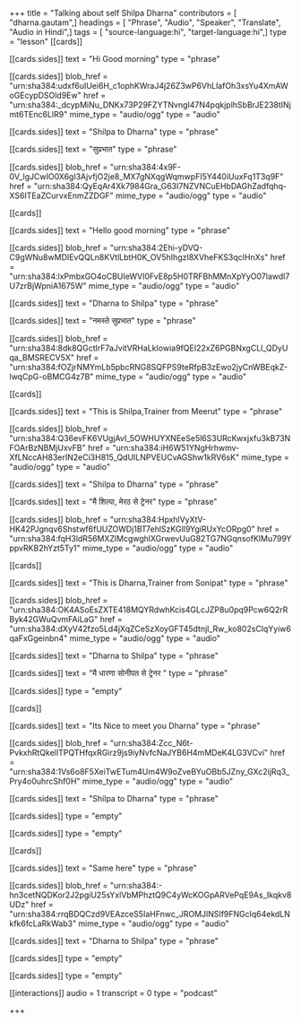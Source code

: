+++
title = "Talking about self Shilpa Dharna"
contributors = [ "dharna.gautam",]
headings = [ "Phrase", "Audio", "Speaker", "Translate", "Audio in Hindi",]
tags = [ "source-language:hi", "target-language:hi",]
type = "lesson"
[[cards]]

[[cards.sides]]
text = "Hi Good morning"
type = "phrase"

[[cards.sides]]
blob_href = "urn:sha384:udxf6uIUei6H_c1ophKWraJ4j26Z3wP6VhLlafOh3xsYu4XmAWoGEcypDSOld9Ew"
href = "urn:sha384:_dcypMiNu_DNKx73P29FZYTNvngI47N4pqkjplhSbBrJE238tINjmt6TEnc6LlR9"
mime_type = "audio/ogg"
type = "audio"

[[cards.sides]]
text = "Shilpa to Dharna"
type = "phrase"

[[cards.sides]]
text = "सुप्रभात"
type = "phrase"

[[cards.sides]]
blob_href = "urn:sha384:4x9F-0V_lgJCwIO0X6gI3AjvfjO2je8_MX7gNXqgWqmwpFI5Y440iUuxFq1T3q9F"
href = "urn:sha384:QyEqAr4Xk7984Gra_G63I7NZVNCuEHbDAGhZadfqhq-XS6ITEaZCurvxEnmZZDGF"
mime_type = "audio/ogg"
type = "audio"

[[cards]]

[[cards.sides]]
text = "Hello good morning"
type = "phrase"

[[cards.sides]]
blob_href = "urn:sha384:2Ehi-yDVQ-C9gWNu8wMDIEvQQLn8KVtlLbtH0K_OV5hIhgzI8XVheFKS3qcIHnXs"
href = "urn:sha384:lxPmbxGO4oCBUIeWVI0FvE8p5H0TRFBhMMnXpYyO07lawdl7U7zrBjWpniA1675W"
mime_type = "audio/ogg"
type = "audio"

[[cards.sides]]
text = "Dharna to Shilpa"
type = "phrase"

[[cards.sides]]
text = "नमस्ते सुप्रभात"
type = "phrase"

[[cards.sides]]
blob_href = "urn:sha384:8dk8QGctlrF7aJvitVRHaLkIowia9fQEI22xZ6PGBNxgCLl_QDyUqa_BMSRECV5X"
href = "urn:sha384:fOZjrNMYmLb5pbcRNG8SQFPS9teRfpB3zEwo2jyCnWBEqkZ-lwqCpG-oBMCG4z7B"
mime_type = "audio/ogg"
type = "audio"

[[cards]]

[[cards.sides]]
text = "This is Shilpa,Trainer from Meerut"
type = "phrase"

[[cards.sides]]
blob_href = "urn:sha384:Q36evFK6VUgjAvI_5OWHUYXNEeSe5l6S3URcKwxjxfu3kB73NFOArBzNBMjUxvFB"
href = "urn:sha384:iH6W51YNgHrhwmv-XfLNccAH83erIN2eCi3H815_QdUILNPVEUCvAGShw1kRV6sK"
mime_type = "audio/ogg"
type = "audio"

[[cards.sides]]
text = "Shilpa to Dharna"
type = "phrase"

[[cards.sides]]
text = "मै शिल्पा, मेरठ से ट्रेनर"
type = "phrase"

[[cards.sides]]
blob_href = "urn:sha384:HpxhlVyXtV-HK42PJgnqv6Shstwf6fUUZOWDj1BT7ehlSzKGlI9YgiRUxYcORpg0"
href = "urn:sha384:fqH3ldR56MXZlMcgwghlXGrwevUuG82TG7NGqnsofKlMu799YppvRKB2hYzt5Ty1"
mime_type = "audio/ogg"
type = "audio"

[[cards]]

[[cards.sides]]
text = "This is Dharna,Trainer from Sonipat"
type = "phrase"

[[cards.sides]]
blob_href = "urn:sha384:OK4ASoEsZXTE418MQYRdwhKcis4GLcJZP8u0pq9Pcw6Q2rRByk42GWuQvmFAiLaG"
href = "urn:sha384:dXyV42fzo5Ld4jXqZCeSzXoyGFT45dtnjl_Rw_ko802sClqYyiw6qaFxGgeinbn4"
mime_type = "audio/ogg"
type = "audio"

[[cards.sides]]
text = "Dharna to Shilpa"
type = "phrase"

[[cards.sides]]
text = "मै धारणा सोनीपत से ट्रेनर "
type = "phrase"

[[cards.sides]]
type = "empty"

[[cards]]

[[cards.sides]]
text = "Its Nice to meet you Dharna"
type = "phrase"

[[cards.sides]]
blob_href = "urn:sha384:Zcc_N6t-PvkxhRtQkelITPQTHfqxRGirz9js9iyNvfcNaJYB6H4mMDeK4LG3VCvi"
href = "urn:sha384:1Vs6o8F5XeiTwETum4Um4W9oZveBYuOBb5JZny_GXc2ijRq3_Pry4o0uhrcShf0H"
mime_type = "audio/ogg"
type = "audio"

[[cards.sides]]
text = "Shilpa to Dharna"
type = "phrase"

[[cards.sides]]
type = "empty"

[[cards.sides]]
type = "empty"

[[cards]]

[[cards.sides]]
text = "Same here"
type = "phrase"

[[cards.sides]]
blob_href = "urn:sha384:-hn3cetNQDKor2J2pgiU25sYxlVbMPhztQ9C4yWcKOGpARVePqE9As_Ikqkv8UDz"
href = "urn:sha384:rrqBDQCzd9VEAzceS5IaHFnwc_JROMJlNSIf9FNGclq64ekdLNkfk6fcLaRkWab3"
mime_type = "audio/ogg"
type = "audio"

[[cards.sides]]
text = "Dharna to Shilpa"
type = "phrase"

[[cards.sides]]
type = "empty"

[[cards.sides]]
type = "empty"

[[interactions]]
audio = 1
transcript = 0
type = "podcast"

+++
